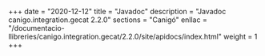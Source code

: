 +++
date        = "2020-12-12"
title       = "Javadoc"
description = "Javadoc canigo.integration.gecat 2.2.0"
sections    = "Canigó"
enllac		= "/documentacio-llibreries/canigo.integration.gecat/2.2.0/site/apidocs/index.html"
weight		= 1
+++

